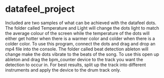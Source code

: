 # datafeel_project
Included are two samples of what can be achieved with the datafeel dots. The folder called Temperature and Light will change the dots light to match the average colour of the screen while the temperature of the dots will either get hotter when there is a warmer color and colder when there is a colder color. To use this program, connect the dots and drag and drop an mp4 file into the console. The folder called beat detection ableton will change make the dots vibrate to the beats of the song. To use this open up ableton and drag the bpm_counter device to the track you want the detection to occur in. For best results, split up the track into different instruments and apply the device to the drum track only. 
